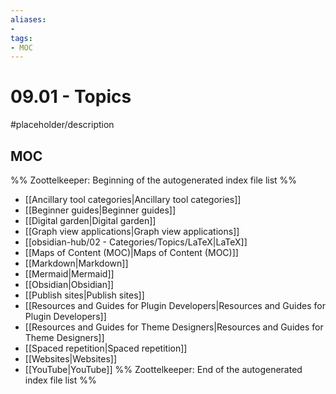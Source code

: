 ```yaml
---
aliases:
- 
tags:
- MOC
---
```


# 09.01 - Topics

#placeholder/description 

## MOC

%% Zoottelkeeper: Beginning of the autogenerated index file list  %%
-  [[Ancillary tool categories|Ancillary tool categories]]
-  [[Beginner guides|Beginner guides]]
-  [[Digital garden|Digital garden]]
-  [[Graph view applications|Graph view applications]]
-  [[obsidian-hub/02 - Categories/Topics/LaTeX|LaTeX]]
-  [[Maps of Content (MOC)|Maps of Content (MOC)]]
-  [[Markdown|Markdown]]
-  [[Mermaid|Mermaid]]
-  [[Obsidian|Obsidian]]
-  [[Publish sites|Publish sites]]
-  [[Resources and Guides for Plugin Developers|Resources and Guides for Plugin Developers]]
-  [[Resources and Guides for Theme Designers|Resources and Guides for Theme Designers]]
-  [[Spaced repetition|Spaced repetition]]
-  [[Websites|Websites]]
-  [[YouTube|YouTube]]
%% Zoottelkeeper: End of the autogenerated index file list  %%
